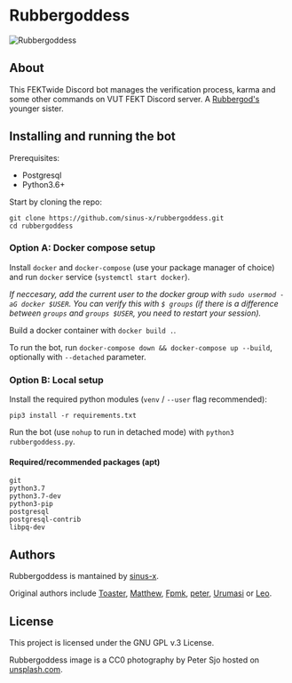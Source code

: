 # Rubbergoddess

![Rubbergoddess](https://repository-images.githubusercontent.com/238499660/ec829180-4868-11ea-948c-199e65da1347)

## About

This FEKTwide Discord bot manages the verification process, karma and some other
commands on VUT FEKT Discord server. A [Rubbergod's](https://github.com/Toaster192/rubbergod) younger sister.

## Installing and running the bot

Prerequisites:
* Postgresql
* Python3.6+

Start by cloning the repo:
```
git clone https://github.com/sinus-x/rubbergoddess.git
cd rubbergoddess
```

### Option A: Docker compose setup

Install `docker` and `docker-compose` (use your package manager of choice) and run `docker` service (`systemctl start docker`).

_If neccesary, add the current user to the docker group with `sudo usermod -aG docker $USER`. You can
verify this with `$ groups` (if there is a difference between `groups` and `groups $USER`, you need
to restart your session)._

Build a docker container with `docker build .`.

To run the bot, run `docker-compose down && docker-compose up --build`, optionally with `--detached` parameter.

### Option B: Local setup

Install the required python modules (`venv` / `--user` flag recommended):
```
pip3 install -r requirements.txt
```

Run the bot (use `nohup` to run in detached mode) with `python3 rubbergoddess.py`.

#### Required/recommended packages (apt)

```
git
python3.7
python3.7-dev
python3-pip
postgresql
postgresql-contrib
libpq-dev
```

## Authors

Rubbergoddess is mantained by [sinus-x](https://github.com/sinus-x).

Original authors include [Toaster](https://github.com/toaster192), [Matthew](https://github.com/matejsoroka), 
[Fpmk](https://github.com/TheGreatfpmK), [peter](https://github.com/xdragu01), [Urumasi](https://github.com/Urumasi) 
or [Leo](https://github.com/ondryaso).

## License

This project is licensed under the GNU GPL v.3 License.

Rubbergoddess image is a CC0 photography by Peter Sjo hosted on [unsplash.com](https://unsplash.com/photos/Nxy-6QwGMzA).
